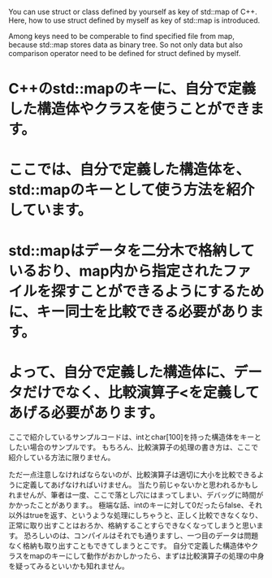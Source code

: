 You can use struct or class defined by yourself as key of std::map of C++.
Here, how to use struct defined by myself as key of std::map is introduced.

Among keys need to be comperable to find specified file from map, because std::map stores data as binary tree.
So not only data but also comparison operator need to be defined for struct defined by myself.

# C++のstd::mapのキーに、自分で定義した構造体やクラスを使うことができます。
# ここでは、自分で定義した構造体を、std::mapのキーとして使う方法を紹介しています。
# std::mapはデータを二分木で格納しているおり、map内から指定されたファイルを探すことができるようにするために、キー同士を比較できる必要があります。
# よって、自分で定義した構造体に、データだけでなく、比較演算子<を定義してあげる必要があります。

ここで紹介しているサンプルコードは、intとchar[100]を持った構造体をキーとしたい場合のサンプルです。
もちろん、比較演算子の処理の書き方は、ここで紹介している方法に限りません。

ただ一点注意しなければならないのが、比較演算子は適切に大小を比較できるように定義してあげなければいけません。
当たり前じゃないかと思われるかもしれませんが、筆者は一度、ここで落とし穴にはまってしまい、デバッグに時間がかかったことがあります。。
極端な話、intのキーに対して0だったらfalse、それ以外はtrueを返す、というような処理にしちゃうと、正しく比較できなくなり、正常に取り出すことはおろか、格納することすらできなくなってしまうと思います。
恐ろしいのは、コンパイルはそれでも通りますし、一つ目のデータは問題なく格納も取り出すこともできてしまうとこです。
自分で定義した構造体やクラスをmapのキーにして動作がおかしかったら、まずは比較演算子の処理の中身を疑ってみるといいかも知れません。
